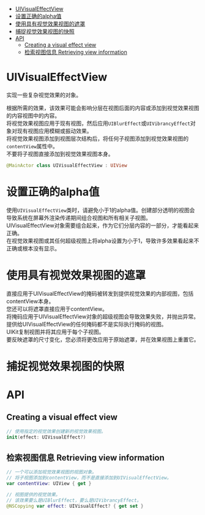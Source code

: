 <!-- TOC -->

- [UIVisualEffectView](#uivisualeffectview)
- [设置正确的alpha值](#设置正确的alpha值)
- [使用具有视觉效果视图的遮罩](#使用具有视觉效果视图的遮罩)
- [捕捉视觉效果视图的快照](#捕捉视觉效果视图的快照)
- [API](#api)
    - [Creating a visual effect view](#creating-a-visual-effect-view)
    - [检索视图信息 Retrieving view information](#检索视图信息-retrieving-view-information)

<!-- /TOC -->

# UIVisualEffectView

实现一些复杂视觉效果的对象。

根据所需的效果，该效果可能会影响分层在视图后面的内容或添加到视觉效果视图的内容视图中的内容。  
将视觉效果视图应用于现有视图，然后应用`UIBlurEffect`或`UIVibrancyEffect`对象对现有视图应用模糊或振动效果。  
将视觉效果视图添加到视图层次结构后，将任何子视图添加到视觉效果视图的`contentView`属性中。  
不要将子视图直接添加到视觉效果视图本身。

```swift
@MainActor class UIVisualEffectView : UIView
```

# 设置正确的alpha值

使用`UIVisualEffectView`类时，请避免小于1的alpha值。创建部分透明的视图会导致系统在屏幕外渲染传递期间组合视图和所有相关子视图。  UIVisualEffectView对象需要组合起来，作为它们分层内容的一部分，才能看起来正确。  
在视觉效果视图或其任何超级视图上将alpha设置为小于1，导致许多效果看起来不正确或根本没有显示。

# 使用具有视觉效果视图的遮罩

直接应用于UIVisualEffectView的掩码被转发到提供视觉效果的内部视图，包括contentView本身。  
您还可以将遮罩直接应用于contentView。  
将掩码应用于UIVisualEffectView对象的超级视图会导致效果失败，并抛出异常。  
提供给UIVisualEffectView的任何掩码都不是实际执行掩码的视图。  
UIKit复制视图并将其应用于每个子视图。  
要反映遮罩的尺寸变化，您必须将更改应用于原始遮罩，并在效果视图上重置它。

# 捕捉视觉效果视图的快照

# API

## Creating a visual effect view

```swift
// 使用指定的视觉效果创建新的视觉效果视图。
init(effect: UIVisualEffect?)

```

## 检索视图信息 Retrieving view information

```swift
// 一个可以添加视觉效果视图的视图对象。
// 将子视图添加到contentView，而不是直接添加到UIVisualEffectView。
var contentView: UIView { get }

// 视图提供的视觉效果。
// 该效果要么是UIBlurEffect，要么是UIVibrancyEffect。
@NSCopying var effect: UIVisualEffect? { get set }
```